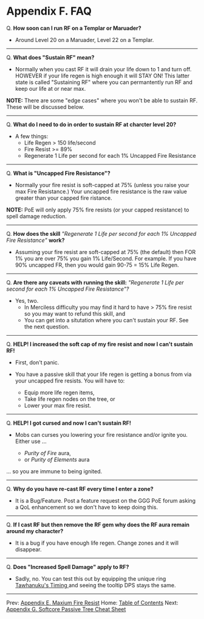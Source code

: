 # Appendix F. FAQ

Q. **How soon can I run RF on a Templar or Maruader?**
  * Around Level 20 on a Maruader, Level 22 on a Templar.

---

Q. **What does "Sustain RF" mean?**
  * Normally when you cast RF it will drain your life down to 1 and turn off. HOWEVER if your life regen is high enough it will STAY ON! This latter state is called "Sustaining RF" where you can permantently run RF and keep our life at or near max.

**NOTE:** There are some "edge cases" where you won't be able to sustain RF.  These will be discussed below.

---

Q. **What do I need to do in order to sustain RF at charcter level 20?**
  * A few things:
    * Life Regen > 150 life/second
    * Fire Resist >= 89%
    * Regenerate 1 Life per second for each 1% Uncapped Fire Resistance

---

Q. **What is "Uncapped Fire Resistance"?**
  * Normally your fire resist is soft-capped at 75% (unless you raise your max Fire Resistance.)  Your uncapped fire resistance is the raw value greater than your capped fire ristance.

**NOTE:** PoE will only apply 75% fire resists (or your capped resistance) to spell damage reduction.

---

Q. **How does the skill** _"Regenerate 1 Life per second for each 1% Uncapped Fire Resistance"_ **work?**
  * Assuming your fire resist are soft-capped at 75% (the default) then FOR 1% you are over 75% you gain 1% Life/Second.  For example.  If you have 90% uncapped FR, then you would gain 90-75 = 15% Life Regen.

---

Q. **Are there any caveats with running the skill:** _"Regenerate 1 Life per second for each 1% Uncapped Fire Resistance"?_
  * Yes, two.
    * In Merciless difficulty you may find it hard to have > 75% fire resist so you may want to refund this skill, and
    * You can get into a situtation where you can't sustain your RF. See the next question.

---

Q. **HELP! I increased the soft cap of my fire resist and now I can't sustain RF!**
  * First, don't panic.
  * You have a passive skill that your life regen is getting a bonus from via your uncapped fire resists.  You will have to:

    * Equip more life regen items,
    * Take life regen nodes on the tree, or
    * Lower your max fire resist.

---

Q. **HELP! I got cursed and now I can't sustain RF!**
  * Mobs can curses you lowering your fire resistance and/or ignite you.  Either use ...

    * _Purity of Fire_ aura,
    * or _Purity of Elements_ aura

... so you are immune to being ignited.

---

Q. **Why do you have re-cast RF every time I enter a zone?**
  * It is a Bug/Feature.  Post a feature request on the GGG PoE forum asking a QoL enhancement so we don't have to keep doing this.

---

Q. **If I cast RF but then remove the RF gem why does the RF aura remain around my character?**
  * It is a bug if you have enough life regen. Change zones and it will disappear.

---

Q. **Does "Increased Spell Damage" apply to RF?**
  * Sadly, no.  You can test this out by equipping the unique ring [Tawhanuku's Timing
](https://www.poewiki.net/wiki/Tawhanuku%27s_Timing) and seeing the tooltip DPS stays the same.

---

Prev: [Appendix E. Maxium Fire Resist](appendix_e_fire_resist.md)
Home: [Table of Contents](readme.md)
Next: [Appendix G. Softcore Passive Tree Cheat Sheet](appendix_g_sc_passive.md)
